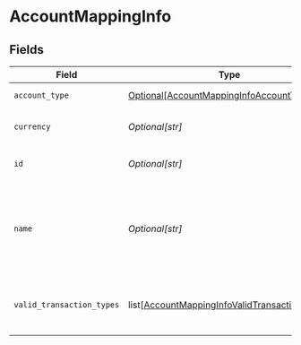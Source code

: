 # AccountMappingInfo


## Fields

| Field                                                                                                           | Type                                                                                                            | Required                                                                                                        | Description                                                                                                     | Example                                                                                                         |
| --------------------------------------------------------------------------------------------------------------- | --------------------------------------------------------------------------------------------------------------- | --------------------------------------------------------------------------------------------------------------- | --------------------------------------------------------------------------------------------------------------- | --------------------------------------------------------------------------------------------------------------- |
| `account_type`                                                                                                  | [Optional[AccountMappingInfoAccountType]](../../models/shared/accountmappinginfoaccounttype.md)                 | :heavy_minus_sign:                                                                                              | Type of the account.                                                                                            | Expense                                                                                                         |
| `currency`                                                                                                      | *Optional[str]*                                                                                                 | :heavy_minus_sign:                                                                                              | Currency of the account.                                                                                        | GBP                                                                                                             |
| `id`                                                                                                            | *Optional[str]*                                                                                                 | :heavy_minus_sign:                                                                                              | Unique identifier of account.                                                                                   | 6                                                                                                               |
| `name`                                                                                                          | *Optional[str]*                                                                                                 | :heavy_minus_sign:                                                                                              | Name of the account as it appears in the companies accounting software.                                         | Purchases                                                                                                       |
| `valid_transaction_types`                                                                                       | list[[AccountMappingInfoValidTransactionTypes](../../models/shared/accountmappinginfovalidtransactiontypes.md)] | :heavy_minus_sign:                                                                                              | Supported transaction types for the account.                                                                    |                                                                                                                 |